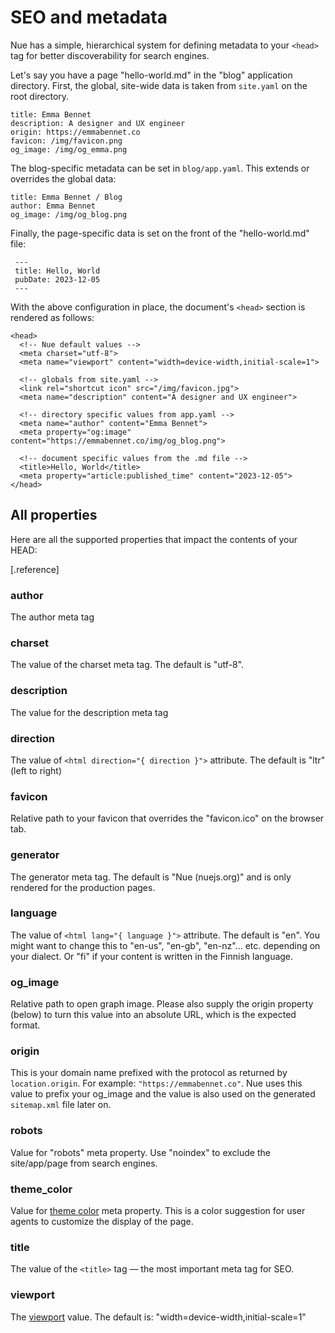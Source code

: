 

# SEO and metadata
Nue has a simple, hierarchical system for defining metadata to your `<head>` tag for better discoverability for search engines.

Let's say you have a page "hello-world.md" in the "blog" application directory. First, the global, site-wide data is taken from `site.yaml` on the root directory.

```
title: Emma Bennet
description: A designer and UX engineer
origin: https://emmabennet.co
favicon: /img/favicon.png
og_image: /img/og_emma.png
```

The blog-specific metadata can be set in `blog/app.yaml`. This extends or overrides the global data:

```
title: Emma Bennet / Blog
author: Emma Bennet
og_image: /img/og_blog.png
```

Finally, the page-specific data is set on the front of the "hello-world.md" file:

```
 ---
 title: Hello, World
 pubDate: 2023-12-05
 ---
```

With the above configuration in place, the document's `<head>` section is rendered as follows:

```
<head>
  <!-- Nue default values -->
  <meta charset="utf-8">
  <meta name="viewport" content="width=device-width,initial-scale=1">

  <!-- globals from site.yaml -->
  <link rel="shortcut icon" src="/img/favicon.jpg">
  <meta name="description" content="A designer and UX engineer">

  <!-- directory specific values from app.yaml -->
  <meta name="author" content="Emma Bennet">
  <meta property="og:image" content="https://emmabennet.co/img/og_blog.png">

  <!-- document specific values from the .md file -->
  <title>Hello, World</title>
  <meta property="article:published_time" content="2023-12-05">
</head>
```


## All properties
Here are all the supported properties that impact the contents of your HEAD:

[.reference]
  ### author
  The author meta tag

  ### charset
  The value of the charset meta tag. The default is "utf-8".

  ### description
  The value for the description meta tag

  ### direction
  The value of `<html direction="{ direction }">` attribute. The default is "ltr" (left to right)

  ### favicon
  Relative path to your favicon that overrides the "favicon.ico" on the browser tab.

  ### generator
  The generator meta tag. The default is "Nue (nuejs.org)" and is only rendered for the production pages.

  ### language
  The value of `<html lang="{ language }">` attribute. The default is "en". You might want to change this to "en-us", "en-gb", "en-nz"... etc. depending on your dialect. Or "fi" if your content is written in the Finnish language.

  ### og_image
  Relative path to open graph image. Please also supply the origin property (below) to turn this value into an absolute URL, which is the expected format.

  ### origin
  This is your domain name prefixed with the protocol as returned by `location.origin`. For example: `"https://emmabennet.co"`. Nue uses this value to prefix your og_image and the value is also used on the generated `sitemap.xml` file later on.

  ### robots
  Value for "robots" meta property. Use "noindex" to exclude the site/app/page from search engines.

  ### theme_color
  Value for [theme color](//developer.mozilla.org/en-US/docs/Web/HTML/Element/meta/name/theme-color) meta property. This is a color suggestion for user agents to customize the display of the page.

  ### title
  The value of the `<title>` tag — the most important meta tag for SEO.

  ### viewport
  The [viewport](//developer.mozilla.org/en-US/docs/Web/HTML/Viewport_meta_tag) value. The default is: "width=device-width,initial-scale=1"

